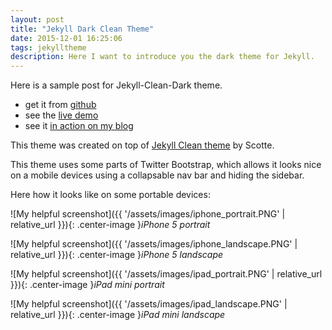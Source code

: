 ```yaml
---
layout: post
title: "Jekyll Dark Clean Theme"
date: 2015-12-01 16:25:06
tags: jekylltheme
description: Here I want to introduce you the dark theme for Jekyll.
---
```


Here is a sample post for Jekyll-Clean-Dark theme.

* get it from [github](https://github.com/streetturtle)
* see the [live demo](http://pavelmakhov.com)
* see it [in action on my blog](http://pavelmakhov.com)

This theme was created on top of [Jekyll Clean theme](https://scotte.github.io) by Scotte.

This theme uses some parts of Twitter Bootstrap, which allows it looks nice on a mobile devices using a collapsable nav bar and hiding the sidebar.

Here how it looks like on some portable devices:

![My helpful screenshot]({{ '/assets/images/iphone_portrait.PNG' | relative_url }}){: .center-image }*iPhone 5 portrait*

![My helpful screenshot]({{ '/assets/images/iphone_landscape.PNG' | relative_url }}){: .center-image }*iPhone 5 landscape*

![My helpful screenshot]({{ '/assets/images/ipad_portrait.PNG' | relative_url }}){: .center-image }*iPad mini portrait*

![My helpful screenshot]({{ '/assets/images/ipad_landscape.PNG' | relative_url }}){: .center-image }*iPad mini landscape*